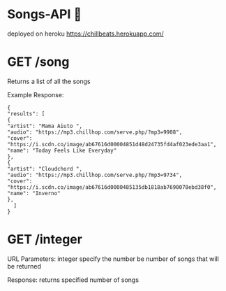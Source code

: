 # Songs-API 🎵

deployed on heroku https://chillbeats.herokuapp.com/

# GET /song
Returns a list of all the  songs 

Example Response:
```
{
"results": [
{
"artist": "Mama Aiuto ",
"audio": "https://mp3.chillhop.com/serve.php/?mp3=9908",
"cover": "https://i.scdn.co/image/ab67616d00004851d48d24735fd4af023ede3aa1",
"name": "Today Feels Like Everyday"
},
{
"artist": "Cloudchord ",
"audio": "https://mp3.chillhop.com/serve.php/?mp3=9734",
"cover": "https://i.scdn.co/image/ab67616d0000485135db1818ab7690078ebd38f0",
"name": "Inverno"
},
  ]
}
```

# GET /integer

URL Parameters: integer specify the number be number of songs that will be returned

Response: returns specified number of songs
